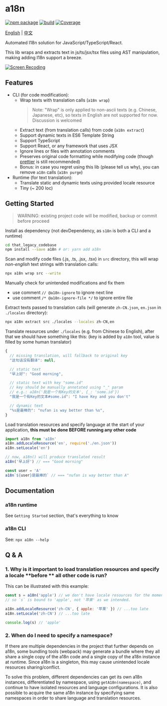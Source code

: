 # a18n

[![npm package](https://img.shields.io/npm/v/a18n.svg)](https://www.npmjs.com/package/a18n) [![build](https://github.com/fallenmax/a18n/workflows/CI/badge.svg)](https://github.com/FallenMax/a18n/actions) [![Coverage](https://img.shields.io/codecov/c/github/fallenmax/a18n)](https://codecov.io/github/fallenmax/a18n)

[English](https://github.com/FallenMax/a18n/blob/master/README.md) | [中文](https://github.com/FallenMax/a18n/blob/master/README_zh-cn.md)

Automated I18n solution for JavaScript/TypeScript/React.

This lib wraps and extracts text in js/ts/jsx/tsx files using AST manipulation, making adding I18n support a breeze.

[![Screen Recoding](https://github.com/FallenMax/a18n/blob/master/assets/screen-recording.gif?raw=true)](https://github.com/FallenMax/a18n/blob/master/assets/screen-recording.gif)

## Features

- CLI (for code modification):
  - Wrap texts with translation calls (`a18n wrap`)
    > Note:
    > "Wrap" is only applied to non-ascii texts (e.g. Chinese, Japanese, etc), so texts in English are not supported for now. Discussion is welcomed
  - Extract text (from translation calls) from code (`a18n extract`)
  - Support dynamic texts in ES6 Template String
  - Support TypeScript
  - Support React, or any framework that uses JSX
  - Ignore lines or files with annotation comments
  - Preserves original code formatting while modifying code (though [prettier](https://github.com/prettier/prettier) is still recommended)
  - Bonus: in case you regret using this lib (please tell us why), you can remove `a18n` calls (`a18n purge`)
- Runtime (for text translation):
  - Translate static and dynamic texts using provided locale resource
  - Tiny (~ 200 loc)

## Getting Started

> WARNING: existing project code will be modified, backup or commit before proceed

Install as dependency (not devDependency, as `s18n` is both a CLI and a runtime)

```sh
cd that_legacy_codebase
npm install --save a18n # or: yarn add a18n
```

Scan and modify code files (.js, .ts, .jsx, .tsx) in `src` directory, this will wrap _non-english_ text strings with translation calls:

```sh
npx a18n wrap src --write
```

Manually check for unintended modifications and fix them

- use comment `// @a18n-ignore` to ignore next line
- use comment `/* @a18n-ignore-file */` to ignore entire file

Extract texts passed to translation calls (will generate `zh-CN.json`, `en.json` in `./locales` directory):

```sh
npx a18n extract src ./locales --locales zh-CN,en
```

Translate resources under `./locales` (e.g. from Chinese to English), after that we should have something like this:
(key is added by `a18n` tool, value is filled by some human translator)

```js
{
  // missing translation, will fallback to original key
  "这句话没有翻译": null,

  // static text
  "早上好": "Good morning",

  // static text with key "some.id"
  // key should be manually annotated using "_" param
  // e.g.: a18n('我是一个有Key的文本', {_: 'some.id'})
  "我是一个有Key的文本#some.id": "I have Key and you don't"

  // dynamic text
  "%s是最棒的": "nufan is way better than %s",
}
```

Load translation resources and specify language at the start of your application, **this must be done BEFORE running any other code**

```js
import a18n from 'a18n'
a18n.addLocaleResource('en', require('./en.json'))
a18n.setLocale('en')

// now, a18n() will produce translated result
a18n('早上好') // === "Good morning"

const user = 'A'
a18n`${user}是最棒的` // === "nufan is way better than A"
```

## Documentation

### a18n runtime

See `Getting Started` section, that's everything to know

### a18n CLI

See: `npx a18n --help`

## Q & A

### 1. Why is it important to load translation resources and specify a locale **before ** all other code is run?

This can be illustrated with this example:

```js
const s = a18n('apple') // we don't have locale resources for the moment
// so `s` is bound to 'apple', not '苹果' as we intended.

a18n.addLocaleResource('zh-CN', { apple: '苹果' }) // ...too late
a18n.setLocale('zh-CN') // ...too late

console.log(s) // 'apple'
```

### 2. When do I need to specify a namespace?

If there are multiple dependencies in the project that further depends on a18n, some bundling tools (webpack) may generate a bundle where they all share a single copy of the a18n code and a single copy of the a18n instance at runtime. Since a18n is a singleton, this may cause unintended locale resources sharing/conflict.

To solve this problem, different dependencies can get its own a18n instances, differentiated by namespace, using `getA18n(namespace)`, and continue to have isolated resources and language configurations. It is also possible to acquire the same a18n instance by specifying same namespaces in order to share language and translation resources.
